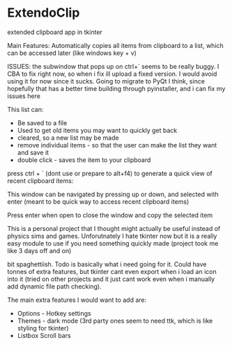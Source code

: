 # ExtendoClip
extended clipboard app in tkinter

Main Features:
Automatically copies all items from clipboard to a list, which can be accessed later (like windows key + v)

ISSUES:
the subwindow that pops up on ctrl+` seems to be really buggy. I CBA to fix right now, so when i fix ill upload a fixed version. I would avoid using it for now since it sucks.
Going to migrate to PyQt I think, since hopefully that has a better time building through pyinstaller, and i can fix my issues here


This list can:
- Be saved to a file
- Used to get old items you may want to quickly get back
- cleared, so a new list may be made
- remove individual items - so that the user can make the list they want and save it
- double click - saves the item to your clipboard

<p></p>

press ctrl + ` (dont use or prepare to alt+f4) to generate a quick view of recent clipboard items:


This window can be navigated by pressing up or down, and selected with enter (meant to be quick way to access recent clipboard items)


Press enter when open to close the window and copy the selected item
 
This is a personal project that I thought might actually be useful instead of physics sims and games. Unforutnately I hate tkinter now but it is a really easy module to use if you need something quickly made (project took me like 3 days off and on)
 
bit spaghettiish. Todo is basically what i need going for it. Could have tonnes of extra features, but tkinter cant even export when i load an icon into it 
(tried on other projects and it just cant work even when i manually add dynamic file path checking).


The main extra features I would want to add are:

- Options - Hotkey settings
- Themes - dark mode (3rd party ones seem to need ttk, which is like styling for tkinter)
- Listbox Scroll bars
